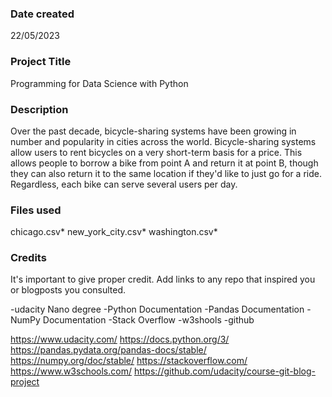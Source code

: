 ### Date created
22/05/2023

### Project Title
Programming for Data Science with Python

### Description
Over the past decade, bicycle-sharing systems have been growing in number and popularity in cities across the world. Bicycle-sharing systems allow users to rent bicycles on a very short-term basis for a price. This allows people to borrow a bike from point A and return it at point B, though they can also return it to the same location if they'd like to just go for a ride. Regardless, each bike can serve several users per day.

### Files used
chicago.csv*
new_york_city.csv*
washington.csv*

### Credits
It's important to give proper credit. Add links to any repo that inspired you or blogposts you consulted.

 -udacity Nano degree 
 -Python Documentation 
 -Pandas Documentation 
 -NumPy Documentation 
 -Stack Overflow 
 -w3shools
 -github

https://www.udacity.com/ 
https://docs.python.org/3/
https://pandas.pydata.org/pandas-docs/stable/ 
https://numpy.org/doc/stable/
https://stackoverflow.com/ 
https://www.w3schools.com/
https://github.com/udacity/course-git-blog-project
